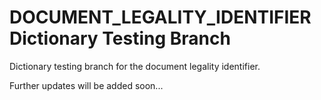 # DOCUMENT_LEGALITY_IDENTIFIER Dictionary Testing Branch
Dictionary testing branch for the document legality identifier.

Further updates will be added soon...

